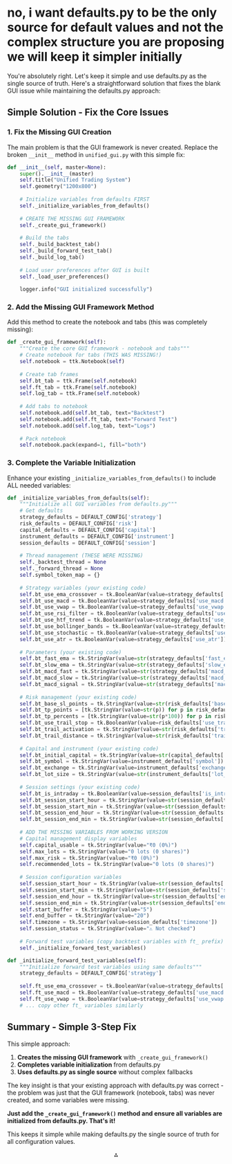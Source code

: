 
# no, i want defaults.py to be the only source for default values and not the complex structure you are proposing we will keep it simpler initially

You're absolutely right. Let's keep it simple and use defaults.py as the single source of truth. Here's a straightforward solution that fixes the blank GUI issue while maintaining the defaults.py approach:

## **Simple Solution - Fix the Core Issues**

### **1. Fix the Missing GUI Creation**

The main problem is that the GUI framework is never created. Replace the broken `__init__` method in `unified_gui.py` with this simple fix:

```python
def __init__(self, master=None):
    super().__init__(master)
    self.title("Unified Trading System")
    self.geometry("1200x800")
    
    # Initialize variables from defaults FIRST
    self._initialize_variables_from_defaults()
    
    # CREATE THE MISSING GUI FRAMEWORK
    self._create_gui_framework()
    
    # Build the tabs
    self._build_backtest_tab()
    self._build_forward_test_tab() 
    self._build_log_tab()
    
    # Load user preferences after GUI is built
    self._load_user_preferences()
    
    logger.info("GUI initialized successfully")
```


### **2. Add the Missing GUI Framework Method**

Add this method to create the notebook and tabs (this was completely missing):

```python
def _create_gui_framework(self):
    """Create the core GUI framework - notebook and tabs"""
    # Create notebook for tabs (THIS WAS MISSING!)
    self.notebook = ttk.Notebook(self)
    
    # Create tab frames
    self.bt_tab = ttk.Frame(self.notebook)
    self.ft_tab = ttk.Frame(self.notebook)
    self.log_tab = ttk.Frame(self.notebook)
    
    # Add tabs to notebook
    self.notebook.add(self.bt_tab, text="Backtest")
    self.notebook.add(self.ft_tab, text="Forward Test")
    self.notebook.add(self.log_tab, text="Logs")
    
    # Pack notebook
    self.notebook.pack(expand=1, fill="both")
```


### **3. Complete the Variable Initialization**

Enhance your existing `_initialize_variables_from_defaults()` to include ALL needed variables:

```python
def _initialize_variables_from_defaults(self):
    """Initialize all GUI variables from defaults.py"""
    # Get defaults
    strategy_defaults = DEFAULT_CONFIG['strategy']
    risk_defaults = DEFAULT_CONFIG['risk']
    capital_defaults = DEFAULT_CONFIG['capital']
    instrument_defaults = DEFAULT_CONFIG['instrument']
    session_defaults = DEFAULT_CONFIG['session']
    
    # Thread management (THESE WERE MISSING)
    self._backtest_thread = None
    self._forward_thread = None
    self.symbol_token_map = {}
    
    # Strategy variables (your existing code)
    self.bt_use_ema_crossover = tk.BooleanVar(value=strategy_defaults['use_ema_crossover'])
    self.bt_use_macd = tk.BooleanVar(value=strategy_defaults['use_macd'])
    self.bt_use_vwap = tk.BooleanVar(value=strategy_defaults['use_vwap'])
    self.bt_use_rsi_filter = tk.BooleanVar(value=strategy_defaults['use_rsi_filter'])
    self.bt_use_htf_trend = tk.BooleanVar(value=strategy_defaults['use_htf_trend'])
    self.bt_use_bollinger_bands = tk.BooleanVar(value=strategy_defaults['use_bollinger_bands'])
    self.bt_use_stochastic = tk.BooleanVar(value=strategy_defaults['use_stochastic'])
    self.bt_use_atr = tk.BooleanVar(value=strategy_defaults['use_atr'])
    
    # Parameters (your existing code)
    self.bt_fast_ema = tk.StringVar(value=str(strategy_defaults['fast_ema']))
    self.bt_slow_ema = tk.StringVar(value=str(strategy_defaults['slow_ema']))
    self.bt_macd_fast = tk.StringVar(value=str(strategy_defaults['macd_fast']))
    self.bt_macd_slow = tk.StringVar(value=str(strategy_defaults['macd_slow']))
    self.bt_macd_signal = tk.StringVar(value=str(strategy_defaults['macd_signal']))
    
    # Risk management (your existing code)
    self.bt_base_sl_points = tk.StringVar(value=str(risk_defaults['base_sl_points']))
    self.bt_tp_points = [tk.StringVar(value=str(p)) for p in risk_defaults['tp_points']]
    self.bt_tp_percents = [tk.StringVar(value=str(p*100)) for p in risk_defaults['tp_percents']]
    self.bt_use_trail_stop = tk.BooleanVar(value=risk_defaults['use_trail_stop'])
    self.bt_trail_activation = tk.StringVar(value=str(risk_defaults['trail_activation_points']))
    self.bt_trail_distance = tk.StringVar(value=str(risk_defaults['trail_distance_points']))
    
    # Capital and instrument (your existing code)
    self.bt_initial_capital = tk.StringVar(value=str(capital_defaults['initial_capital']))
    self.bt_symbol = tk.StringVar(value=instrument_defaults['symbol'])
    self.bt_exchange = tk.StringVar(value=instrument_defaults['exchange'])
    self.bt_lot_size = tk.StringVar(value=str(instrument_defaults['lot_size']))
    
    # Session settings (your existing code)
    self.bt_is_intraday = tk.BooleanVar(value=session_defaults['is_intraday'])
    self.bt_session_start_hour = tk.StringVar(value=str(session_defaults['start_hour']))
    self.bt_session_start_min = tk.StringVar(value=str(session_defaults['start_min']))
    self.bt_session_end_hour = tk.StringVar(value=str(session_defaults['end_hour']))
    self.bt_session_end_min = tk.StringVar(value=str(session_defaults['end_min']))
    
    # ADD THE MISSING VARIABLES FROM WORKING VERSION
    # Capital management display variables
    self.capital_usable = tk.StringVar(value="₹0 (0%)")
    self.max_lots = tk.StringVar(value="0 lots (0 shares)")
    self.max_risk = tk.StringVar(value="₹0 (0%)")
    self.recommended_lots = tk.StringVar(value="0 lots (0 shares)")
    
    # Session configuration variables
    self.session_start_hour = tk.StringVar(value=str(session_defaults['start_hour']))
    self.session_start_min = tk.StringVar(value=str(session_defaults['start_min']))
    self.session_end_hour = tk.StringVar(value=str(session_defaults['end_hour']))
    self.session_end_min = tk.StringVar(value=str(session_defaults['end_min']))
    self.start_buffer = tk.StringVar(value="5")
    self.end_buffer = tk.StringVar(value="20")
    self.timezone = tk.StringVar(value=session_defaults['timezone'])
    self.session_status = tk.StringVar(value="⚠️ Not checked")
    
    # Forward test variables (copy backtest variables with ft_ prefix)
    self._initialize_forward_test_variables()

def _initialize_forward_test_variables(self):
    """Initialize forward test variables using same defaults"""
    strategy_defaults = DEFAULT_CONFIG['strategy']
    
    self.ft_use_ema_crossover = tk.BooleanVar(value=strategy_defaults['use_ema_crossover'])
    self.ft_use_macd = tk.BooleanVar(value=strategy_defaults['use_macd'])
    self.ft_use_vwap = tk.BooleanVar(value=strategy_defaults['use_vwap'])
    # ... copy other ft_ variables similarly
```


## **Summary - Simple 3-Step Fix**

This simple approach:

1. **Creates the missing GUI framework** with `_create_gui_framework()`
2. **Completes variable initialization** from defaults.py
3. **Uses defaults.py as single source** without complex fallbacks

The key insight is that your existing approach with defaults.py was correct - the problem was just that the GUI framework (notebook, tabs) was never created, and some variables were missing.

**Just add the `_create_gui_framework()` method and ensure all variables are initialized from defaults.py. That's it!**

This keeps it simple while making defaults.py the single source of truth for all configuration values.

<div style="text-align: center">⁂</div>

[^1]: unified_gui.py

[^2]: Punified_gui.py

[^3]: default.py

[^4]: config_helper.py

